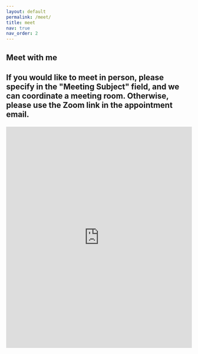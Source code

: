 ```yaml
---
layout: default
permalink: /meet/
title: meet
nav: true
nav_order: 2
---
```


<h2>Meet with me<h2>

<p>If you would like to meet in person, please specify in the "Meeting Subject" field, and we can coordinate a meeting room. Otherwise, please use the Zoom link in the appointment email.<p>

<!-- Google Calendar Appointment Scheduling begin -->
<iframe src="https://calendar.google.com/calendar/appointments/AcZssZ3bCtTOu5StrIG3qKk0WYZIGOu2H_aFWDFpBfM=?gv=true" style="border: 0" width="100%" height="600" frameborder="0"></iframe>
<!-- end Google Calendar Appointment Scheduling -->